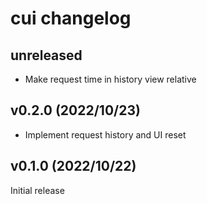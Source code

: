 # cui changelog

## unreleased

- Make request time in history view relative

## v0.2.0 (2022/10/23)

- Implement request history and UI reset

## v0.1.0 (2022/10/22)

Initial release
